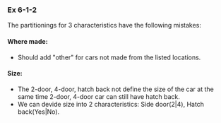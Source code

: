 ### Ex 6-1-2
The partitionings for 3 characteristics have the following mistakes:
#### Where made:
* Should add "other" for cars not made from the listed locations.
#### Size:
* The 2-door, 4-door, hatch back not define the size of the car at the same time 2-door, 4-door car can still have hatch back.
* We can devide size into 2 characteristics: Side door(2|4), Hatch back(Yes|No).
